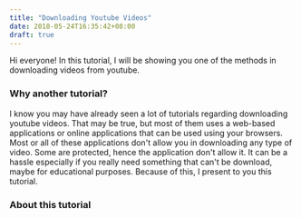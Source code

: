 ```yaml
---
title: "Downloading Youtube Videos"
date: 2018-05-24T16:35:42+08:00
draft: true
---
```


Hi everyone! In this tutorial, I will be showing you one of the methods in downloading videos from youtube.

### Why another tutorial?
I know you may have already seen a lot of tutorials regarding downloading youtube videos. That may be true, but most of them uses a web-based applications or online applications that can be used using your browsers. Most or all of these applications don't allow you in downloading any type of video. Some are protected, hence the application don't allow it. It can be a hassle especially if you really need something that can't be download, maybe for educational purposes. Because of this, I present to you this tutorial.

### About this tutorial
